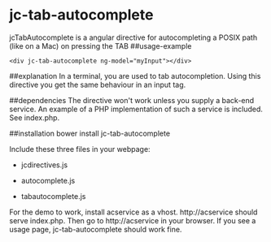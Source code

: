 # jc-tab-autocomplete

jcTabAutocomplete is a angular directive for autocompleting a POSIX path (like on a Mac) on pressing the TAB
##usage-example
 
    <div jc-tab-autocomplete ng-model="myInput"></div>
    
##explanation
In a terminal, you are used to tab autocompletion. Using this directive you get the same behaviour in an input tag.

##dependencies
The directive won't work unless you supply a back-end service. An example of a PHP implementation of such a service is included. See index.php.

##installation
    bower install jc-tab-autocomplete

Include these three files in your webpage:

- jcdirectives.js

- autocomplete.js

- tabautocomplete.js

For the demo to work, install acservice as a vhost.
http://acservice should serve index.php.
Then go to http://acservice in your browser. If you see a usage page, jc-tab-autocomplete should work fine.